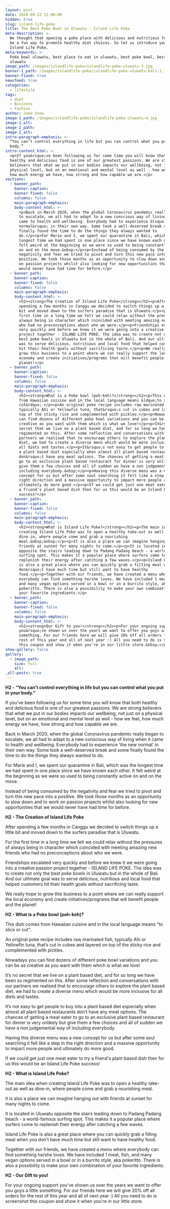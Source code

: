 ```yaml
---
layout: post
date: 2020-09-22 11:00:00
hidden: true
slug: island-life-poke
title: The Best Poke Bowl in Uluwatu - Island Life Poke
meta-description: >-
  We thought that opening a poke place with delicious and nutritious food would
  be a fun way to promote healthy diet choices. So let us introduce you to
  Island Life Poke.
meta-keywords: >-
  Poke bowl uluwatu, best place to eat in uluwatu, best poke bowl, best cafe
  uluwatu
image_path: /images/islandlife-poke/islandlife-poke-uluwatu-3.jpg
banner-1_path: /images/islandlife-poke/islandlife-poke-uluwatu-bali-1.jpg
banner-fixed: true
newsfeed: true
categories:
  - lifestyle
tags:
  - diet
  - Business
  - Fashion
author: Jake Snow
image-1_path: /images/islandlife-poke/islandlife-poke-uluwatu-4.jpg
image-1_alt:
image-2_path:
image-2_alt:
intro-paragraph-emphasis: >-
  “You can’t control everything in life but you can control what you put in your
  body.”
intro-content_html: >-
  <p>If you&rsquo;ve been following us for some time you will know that both
  healthy and delicious food is one of our greatest passions. We are strong
  believers that what we put in our bodies impacts our wellbeing, not just on a
  physical level, but on an emotional and mental level as well - how we feel,
  how much energy we have, how strong and how capable we are.</p>
sections:
  - banner_path:
    banner-caption:
    banner-fixed: false
    columns: false
    main-paragraph-emphasis:
    body-content_html: >-
      <p>Back in March 2020, when the global Coronavirus pandemic really began
      to escalate, we all had to adapt to a new conscious way of living when it
      came to health and wellbeing. Everybody had to experience &lsquo;the new
      normal&rsquo; in their own way. Some took a well-deserved break and some
      finally found the time to do the things they always wanted to
      do.</p><p>For Marie and I, we spent our quarantine in Bali, which was the
      longest time we had spent in one place since we have known each other. It
      felt weird at the beginning as we were so used to being constantly active
      on and on the move.&nbsp;</p><p>Instead of being consumed by the
      negativity and fear we tried to pivot and turn this new pace into a
      positive. We took those months as an opportunity to slow down and to work
      on passion projects whilst also looking for new opportunities that we
      would never have had time for before.</p>
  - banner_path:
    banner-caption:
    banner-fixed: false
    columns: false
    main-paragraph-emphasis:
    body-content_html: >-
      <h2><strong>The Creation of Island Life Poke</strong></h2><p>After
      spending a few months in Canggu we decided to switch things up a little
      bit and moved down to the surfers paradise that is Uluwatu.</p><p>For the
      first time in a long time we felt we could relax without the pressures of
      always being in character which coincided with meeting amazing new friends
      who had no preconceptions about who we were.</p><p>Friendships escalated
      very quickly and before we knew it we were going into a creative passion
      project together - ISLAND LIFE POKE. The idea was to create not only the
      best poke bowls in Uluwatu but in the whole of Bali. And our ultimate goal
      was to serve delicious, nutritious and local food that helped customers
      hit their health goals without sacrificing taste.</p><p>We really hope to
      grow this business to a point where we can really support the local
      economy and create initiatives/programs that will benefit people and the
      planet!</p>
  - banner_path:
    banner-caption:
    banner-fixed: false
    columns: false
    main-paragraph-emphasis:
    body-content_html: >-
      <h2><strong>What is a Poke bowl (poh-keh)?</strong></h2><p>This dish comes
      from Hawaiian cuisine and in the local language means &ldquo;to slice or
      cut&rdquo;.</p><p>An original poke recipe includes raw marinated fish,
      typically Ahi or Yellowfin tuna, that&rsquo;s cut in cubes and layered on
      top of the sticky rice and complemented with pickles.</p><p>Nowadays you
      can find dozens of different poke bowl variations and you can be as
      creative as you want with them which is what we love!</p><p>It&rsquo;s no
      secret that we live on a plant based diet, and for so long we have been so
      regimented on this. After some reflection and conversations with our
      partners we realised that to encourage others to explore the plant based
      diet, we had to create a diverse menu which would be more inclusive for
      all diets and tastes.</p><p>It&rsquo;s not easy to get people to buy into
      a plant based diet especially when almost all plant based restaurants
      don&rsquo;t have any meat options. The chances of getting a meat eater to
      go to an exclusive plant based restaurant for dinner is very unlikely but
      give them a few choices and all of sudden we have a non judgemental way of
      including everybody.&nbsp;</p><p>Having this diverse menu was a new
      concept for us but after some soul searching it felt like a step in the
      right direction and a massive opportunity to impact more people and
      ultimately do more good.</p><p>If we could get just one meat eater to try
      a friend's plant based dish then for us this would be an Island Life Poke
      success!</p>
  - banner_path:
    banner-caption:
    banner-fixed: false
    columns: false
    main-paragraph-emphasis:
    body-content_html: >-
      <h2><strong>What is Island Life Poke?</strong></h2><p>The main idea when
      creating Island Life Poke was to open a healthy take-out as well as
      dine-in, where people come and grab a nourishing
      meal.&nbsp;&nbsp;</p><p>It is also a place we can imagine hanging out with
      friends at sunset for many nights to come.</p><p>It is located in Uluwatu
      opposite the stairs leading down to Padang Padang beach - a world-famous
      surfing spot. This makes it a popular place where surfers come to
      replenish their energy after catching a few waves.</p><p>Island Life Poke
      is also a great place where you can quickly grab a filling meal when you
      don&rsquo;t have much time but still want to have healthy
      food.</p><p>Together with our friends, we have created a menu where
      everybody can find something he/she loves. We have included 1 meat, fish,
      and many vegan options served in a bowl or in a burrito style, aka
      pokeritto. There is also a possibility to make your own combination of
      your favorite ingredients.</p>
  - banner_path:
    banner-caption:
    banner-fixed: false
    columns: false
    main-paragraph-emphasis:
    body-content_html: >-
      <h2><strong>Our Gift to you!</strong></h2><p>For your ongoing support
      you&rsquo;ve shown us over the years we want to offer you guys a little
      something. For our friends here we will give 20% off all orders for the
      rest of this year and all of next year :) All you need to do is screenshot
      this coupon and show it when you're in our little store.&nbsp;</p>
show-gallery: false
gallery:
  - image_path:
    size: full
    alt:
_all-posts: true
---
```


**H2 - “You can’t control everything in life but you can control what you put in your body.”**

If you’ve been following us for some time you will know that both healthy and delicious food is one of our greatest passions. We are strong believers that what we put in our bodies impacts our wellbeing, not just on a physical level, but on an emotional and mental level as well - how we feel, how much energy we have, how strong and how capable we are.

Back in March 2020, when the global Coronavirus pandemic really began to escalate, we all had to adapt to a new conscious way of living when it came to health and wellbeing. Everybody had to experience ‘the new normal’ in their own way. Some took a well-deserved break and some finally found the time to do the things they always wanted to do.

For Marie and I, we spent our quarantine in Bali, which was the longest time we had spent in one place since we have known each other. It felt weird at the beginning as we were so used to being constantly active on and on the move.&nbsp;

Instead of being consumed by the negativity and fear we tried to pivot and turn this new pace into a positive. We took those months as an opportunity to slow down and to work on passion projects whilst also looking for new opportunities that we would never have had time for before.

**H2 - The Creation of Island Life Poke**

After spending a few months in Canggu we decided to switch things up a little bit and moved down to the surfers paradise that is Uluwatu.

For the first time in a long time we felt we could relax without the pressures of always being in character which coincided with meeting amazing new friends who had no preconceptions about who we were.

Friendships escalated very quickly and before we knew it we were going into a creative passion project together - ISLAND LIFE POKE. The idea was to create not only the best poke bowls in Uluwatu but in the whole of Bali. And our ultimate goal was to serve delicious, nutritious and local food that helped customers hit their health goals without sacrificing taste.

We really hope to grow this business to a point where we can really support the local economy and create initiatives/programs that will benefit people and the planet\!

**H2 - What is a Poke bowl (poh-keh)?**

This dish comes from Hawaiian cuisine and in the local language means “to slice or cut”.

An original poke recipe includes raw marinated fish, typically Ahi or Yellowfin tuna, that’s cut in cubes and layered on top of the sticky rice and complemented with pickles.

Nowadays you can find dozens of different poke bowl variations and you can be as creative as you want with them which is what we love\!

It’s no secret that we live on a plant based diet, and for so long we have been so regimented on this. After some reflection and conversations with our partners we realised that to encourage others to explore the plant based diet, we had to create a diverse menu which would be more inclusive for all diets and tastes.

It’s not easy to get people to buy into a plant based diet especially when almost all plant based restaurants don’t have any meat options. The chances of getting a meat eater to go to an exclusive plant based restaurant for dinner is very unlikely but give them a few choices and all of sudden we have a non judgemental way of including everybody.&nbsp;

Having this diverse menu was a new concept for us but after some soul searching it felt like a step in the right direction and a massive opportunity to impact more people and ultimately do more good.

If we could get just one meat eater to try a friend's plant based dish then for us this would be an Island Life Poke success\!

**H2 - What is Island Life Poke?**

The main idea when creating Island Life Poke was to open a healthy take-out as well as dine-in, where people come and grab a nourishing meal.&nbsp;&nbsp;

It is also a place we can imagine hanging out with friends at sunset for many nights to come.

It is located in Uluwatu opposite the stairs leading down to Padang Padang beach - a world-famous surfing spot. This makes it a popular place where surfers come to replenish their energy after catching a few waves.

Island Life Poke is also a great place where you can quickly grab a filling meal when you don’t have much time but still want to have healthy food.

Together with our friends, we have created a menu where everybody can find something he/she loves. We have included 1 meat, fish, and many vegan options served in a bowl or in a burrito style, aka pokeritto. There is also a possibility to make your own combination of your favorite ingredients.

**H2 - Our Gift to you\!**

For your ongoing support you’ve shown us over the years we want to offer you guys a little something. For our friends here we will give 20% off all orders for the rest of this year and all of next year :) All you need to do is screenshot this coupon and show it when you're in our little store.&nbsp;